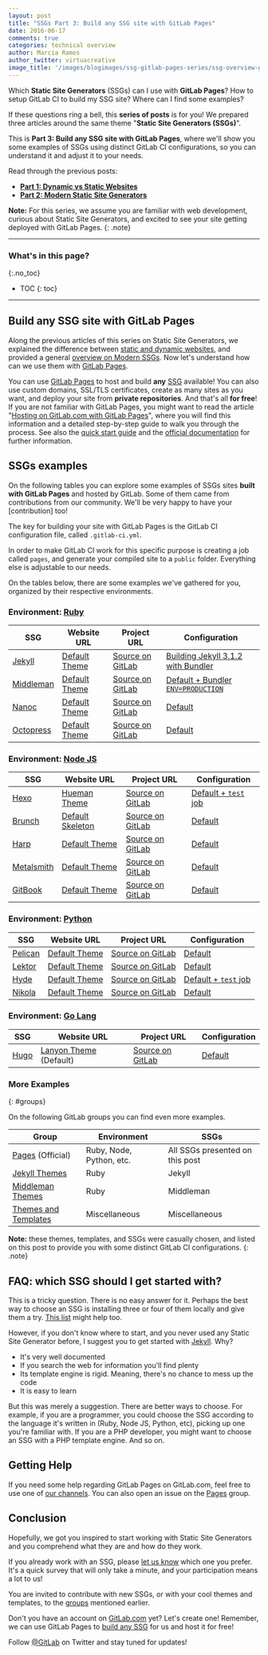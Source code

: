 ```yaml
---
layout: post
title: "SSGs Part 3: Build any SSG site with GitLab Pages"
date: 2016-06-17
comments: true
categories: technical overview
author: Marcia Ramos
author_twitter: virtuacreative
image_title: '/images/blogimages/ssg-gitlab-pages-series/ssg-overview-gitlab-pages-part-3-cover.jpg'
---
```


Which **Static Site Generators** (SSGs) can I use with **GitLab Pages**? How to setup GitLab CI to build my SSG site? Where can I find some examples?

If these questions ring a bell, this **series of posts** is for you! We prepared three articles around the same theme "**Static Site Generators (SSGs)**".

This is **Part 3: Build any SSG site with GitLab Pages**, where we'll show you some examples of SSGs using distinct GitLab CI configurations, so you can understand it and adjust it to your needs.

Read through the previous posts:

- [**Part 1: Dynamic vs Static Websites**][part-1]
- [**Part 2: Modern Static Site Generators**][part-2]

**Note:** For this series, we assume you are familiar with web development, curious about Static Site Generators, and excited to see your site getting deployed with GitLab Pages.
{: .note}

<!-- more -->

----------

### What's in this page?
{:.no_toc}

- TOC
{: toc}

----

## Build any SSG site with GitLab Pages

Along the previous articles of this series on Static Site Generators, we explained the difference between [static and dynamic websites][part-1], and provided a general [overview on Modern SSGs][part-2]. Now let's understand how can we use them with [GitLab Pages][pages].

You can use [GitLab Pages][pages] to host and build **any** [SSG][ssgs] available!
You can also use custom domains, SSL/TLS certificates, create as many sites as you want,
and deploy your site from **private repositories**. And that's all **for free**!
If you are not familiar with GitLab Pages, you might want to read the article "[Hosting on GitLab.com with GitLab Pages][post-pages]", where you will find this information and a detailed step-by-step guide to walk you through the process.
See also the [quick start guide][pages] and the [official documentation][pages-ee] for further information.

## SSGs examples

On the following tables you can explore some examples of SSGs sites **built with
GitLab Pages** and hosted by GitLab. Some of them came from contributions from our community. We'll be very happy to have your [contribution] too!

The key for building your site with GitLab Pages is the GitLab CI configuration
file, called `.gitlab-ci.yml`.

In order to make GitLab CI work for this specific purpose is creating a job called `pages`, and generate your compiled site to a `public` folder. Everything else is adjustable to our needs.

On the tables below, there are some examples we've gathered for you, organized by their respective environments.

### Environment: [Ruby]

| SSG | Website URL | Project URL | Configuration |
| --- | ----------- | ----------- | -------------- |  
| [Jekyll] | [Default Theme][j-2-web] | [Source on GitLab][j-2-pro] | [Building Jekyll 3.1.2 with Bundler][j-2-ci] |
| [Middleman] | [Default Theme][middle-prev] | [Source on GitLab][middle-proj] | [Default + Bundler `ENV=PRODUCTION`][middle-ci] |
| [Nanoc] | [Default Theme][nanoc-prev] | [Source on GitLab][nanoc-proj] | [Default][nanoc-ci] |
| [Octopress] | [Default Theme][octo-prev] | [Source on GitLab][octo-proj] | [Default][octo-ci] |

### Environment: [Node JS][node]

| SSG | Website URL | Project URL | Configuration |
| --- | ----------- | ----------- | -------------- |
| [Hexo] | [Hueman Theme][hexo-prev] | [Source on GitLab][hexo-proj] | [Default + `test` job][hexo-ci] |
| [Brunch] | [Default Skeleton][brunch-prev] | [Source on GitLab][brunch-proj] | [Default][brunch-ci] |
| [Harp] | [Default Theme][harp-prev] | [Source on GitLab][harp-proj] | [Default][harp-ci] |
| [Metalsmith] | [Default Theme][metal-prev] | [Source on GitLab][metal-proj] | [Default][metal-ci] |
| [GitBook] | [Default Theme][book-prev] | [Source on GitLab][book-proj] | [Default][book-ci] |

### Environment: [Python]

| SSG | Website URL | Project URL | Configuration |
| --- | ----------- | ----------- | -------------- |
| [Pelican] | [Default Theme][pelican-prev] | [Source on GitLab][pelican-proj] | [Default][pelican-ci] |
| [Lektor] | [Default Theme][lektor-prev] | [Source on GitLab][lektor-proj] | [Default][lektor-ci] |
| [Hyde] | [Default Theme][hyde-prev] | [Source on GitLab][hyde-proj] | [Default + `test` job][hyde-ci] |
| [Nikola] | [Default Theme][nikola-prev] | [Source on GitLab][nikola-proj] | [Default][nikola-ci] |

### Environment: [Go Lang][go]

| SSG | Website URL | Project URL | Configuration |
| --- | ----------- | ----------- | -------------- |
| [Hugo] | [Lanyon Theme][hugo-prev] (Default) | [Source on GitLab][hugo-proj] | [Default][hugo-ci] |

### More Examples
{: #groups}

On the following GitLab groups you can find even more examples.

| Group | Environment | SSGs |
| ----- | ----------- | ---- |
| [Pages][ci-examples] (Official) | Ruby, Node, Python, etc. | All SSGs presented on this post |
| [Jekyll Themes][jekyll-examples] | Ruby | Jekyll |
| [Middleman Themes][middle-examples] | Ruby | Middleman |
| [Themes and Templates][themes-templates] | Miscellaneous | Miscellaneous |

**Note:** these themes, templates, and SSGs were casually chosen, and listed on this post to provide you with some distinct GitLab CI configurations.
{: .note}

## FAQ: which SSG should I get started with?

This is a tricky question. There is no easy answer for it. Perhaps the best way
to choose an SSG is installing three or four of them locally and give them a try. [This list][ssgs-more] might help too.

However, if you don't know where to start, and you never used any Static Site Generator
before, I suggest you to get started with [Jekyll]. Why?

- It's very well documented
- If you search the web for information you'll find plenty
- Its template engine is rigid. Meaning, there's no chance to mess up the code
- It is easy to learn

But this was merely a suggestion. There are better ways to choose. For example,
if you are a programmer, you could choose the SSG according to the language it's
written in (Ruby, Node JS, Python, etc), picking up one you're familiar with.
If you are a PHP developer, you might want to choose an SSG with a PHP template engine. And so on.

## Getting Help

If you need some help regarding GitLab Pages on GitLab.com,
feel free to use one of [our channels][get-help]. You can also
open an issue on the [Pages][pages-issues] group.

## Conclusion

<!-- TO BE IMPROVED -->

Hopefully, we got you inspired to start working with Static Site
Generators and you comprehend what they are and how do they work.

If you already work with an SSG, please [let us know][CTA] which one you prefer.
It's a quick survey that will only take a minute, and your participation means a lot to us!

<!-- AMARA: PLEASE CHECK THIS GOOGLE FORM! IF WE DECIDE TO USE IT,
I WILL NEED TO ADD SOMEONE FROM GITLAB AS COLLABORATOR OR OWNER -->

You are invited to contribute with new SSGs, or with your cool themes and
templates, to the [groups](#groups) mentioned earlier.

Don't you have an account on [GitLab.com][sign-up] yet? Let's create one!
Remember, we can use GitLab Pages to [build any SSG][post-pages] for us and host it for free!

Follow [@GitLab][twitter] on Twitter and stay tuned for updates!

<!-- Cover photo: https://unsplash.com/photos/bphc6kyobMg -->

<!-- IDENTIFIERS -->

<!-- SSGs series -->

[part-1]: /2016/06/03/ssg-overview-gitlab-pages-part-1-dynamic-x-static/
[part-2]: /2016/06/10/ssg-overview-gitlab-pages-part-2/

<!-- GitLab -->

[CTA]: https://docs.google.com/forms/d/1I_0PFB7MFm140hoFro-SfeMpU-VS71QmMfO8_4fj2pM/viewform

[about-gitlab-com]: https://about.gitlab.com/
[contributions]: https://gitlab.com/pages/pages.gitlab.io/blob/master/CONTRIBUTING.md
[get-help]: https://about.gitlab.com/getting-help
[gitlab-com]: https://about.gitlab.com/gitlab-com/
[pages]: https://pages.gitlab.io
[pages-ee]: http://doc.gitlab.com/ee/pages/README.html
[pages-issues]: https://gitlab.com/pages/pages.gitlab.io/issues
[post-pages]: https://about.gitlab.com/2016/04/07/gitlab-pages-setup/
[sign-up]: https://gitlab.com/users/sign_in "Sign Up!"
[twitter]: https://twitter.com/gitlab

<!-- SSGs -->

[blosxom]: http://blosxom.sourceforge.net/
[Brunch]: http://brunch.io/
[GitBook]: https://www.gitbook.com/
[Harp]: http://harpjs.com/
[Hexo]: https://hexo.io/
[Hyde]: http://hyde.github.io/
[Hugo]: https://gohugo.io/
[Jekyll]: https://jekyllrb.com
[Lektor]: https://www.getlektor.com/
[Metalsmith]: http://www.metalsmith.io/
[Middleman]: https://middlemanapp.com/
[Nanoc]: http://nanoc.ws/
[Nikola]: https://getnikola.com/
[Octopress]: http://octopress.org/
[Pelican]: http://blog.getpelican.com/

[hexo-struc]: https://hexo.io/docs/setup.html
[jekyll-struc]: https://jekyllrb.com/docs/structure/
[middle-struc]: https://middlemanapp.com/basics/directory-structure/

[jek-sitemap]: https://github.com/jekyll/jekyll-sitemap
[middle-sitemap]: https://middlemanapp.com/advanced/sitemap/
[hexo-sitemap]: https://github.com/hexojs/hexo-generator-sitemap

[SSGs]: https://www.staticgen.com/
[ssgs-more]: https://iwantmyname.com/blog/2014/05/the-updated-big-list-of-static-website-generators-for-your-site-blog-or-wiki

<!-- Languages, preprocessors, libraries and frameworks -->

[animate.css]: https://daneden.github.io/animate.css/
[Bootstrap]: http://getbootstrap.com
[CoffeeScript]: http://coffeescript.org/
[Foundation]: http://foundation.zurb.com/
[go]: https://golang.org/
[haml]: http://haml.info/
[html5-boiler]: https://html5boilerplate.com/
[jquery]: http://code.jquery.com/
[kramdown]: http://kramdown.gettalong.org/
[liquid]: https://shopify.github.io/liquid/
[markdown]: https://en.wikipedia.org/wiki/Markdown
[modernizr]: https://modernizr.com/
[node]: https://nodejs.org/en/
[normalize]: https://necolas.github.io/normalize.css/
[Python]: https://www.python.org/
[rdiscount]: http://dafoster.net/projects/rdiscount/
[redcarpet]: https://github.com/vmg/redcarpet
[redcloth]: http://redcloth.org/
[Ruby]: https://www.ruby-lang.org/
[Sass]: http://sass-lang.com/
[skeleton]: http://getskeleton.com/
[Slim]: http://slim-lang.com/
[Stylus]: http://stylus-lang.com/
[swig]: http://paularmstrong.github.io/swig/
[twig]: http://twig.sensiolabs.org/

<!-- Groups -->

[ci-examples]: https://gitlab.com/groups/pages
[jekyll-examples]: https://gitlab.com/groups/jekyll-themes
[middle-examples]: https://gitlab.com/groups/middleman-themes
[themes-templates]: https://gitlab.com/themes-templates

<!-- Examples -->

[j-2-web]: https://jekyll-themes.gitlab.io/default-bundler/ "The default Jekyll Theme"
[j-2-pro]: https://gitlab.com/jekyll-themes/default-bundler
[j-2-ci]: https://gitlab.com/jekyll-themes/default-bundler/blob/master/.gitlab-ci.yml

[j-3-web]: https://jekyll-themes.gitlab.io/grayscale/ "A single page Jekyll template"
[j-3-pro]: https://gitlab.com/jekyll-themes/grayscale
[j-3-ci]: https://gitlab.com/jekyll-themes/grayscale/blob/master/.gitlab-ci.yml

[hugo-prev]: https://pages.gitlab.io/hugo/
[hugo-proj]: https://gitlab.com/pages/hugo
[hugo-ci]: https://gitlab.com/pages/hugo/blob/master/.gitlab-ci.yml

[middle-prev]: https://middleman-themes.gitlab.io/middleman/
[middle-proj]: https://gitlab.com/middleman-themes/middleman
[middle-ci]: https://gitlab.com/middleman-themes/middleman/blob/master/.gitlab-ci.yml

[hexo-prev]: https://themes-templates.gitlab.io/hexo/
[hexo-proj]: https://gitlab.com/themes-templates/hexo
[hexo-ci]: https://gitlab.com/themes-templates/hexo/blob/master/.gitlab-ci.yml

[brunch-prev]: https://pages.gitlab.io/brunch/
[brunch-proj]: https://gitlab.com/pages/brunch
[brunch-ci]: https://gitlab.com/pages/brunch/blob/master/.gitlab-ci.yml

[harp-prev]: https://pages.gitlab.io/harp/
[harp-proj]: https://gitlab.com/pages/harp
[harp-ci]: https://gitlab.com/pages/harp/blob/master/.gitlab-ci.yml

[metal-prev]: https://pages.gitlab.io/metalsmith/
[metal-proj]: https://gitlab.com/pages/metalsmith
[metal-ci]: https://gitlab.com/pages/metalsmith/blob/master/.gitlab-ci.yml

[lektor-prev]: https://pages.gitlab.io/lektor/
[lektor-proj]: https://gitlab.com/pages/lektor
[lektor-ci]: https://gitlab.com/pages/lektor/blob/master/.gitlab-ci.yml

[hyde-prev]: https://pages.gitlab.io/hyde/
[hyde-proj]: https://gitlab.com/pages/hyde
[hyde-ci]: https://gitlab.com/pages/hyde/blob/master/.gitlab-ci.yml

[nanoc-prev]: https://pages.gitlab.io/nanoc/
[nanoc-proj]: https://gitlab.com/pages/nanoc
[nanoc-ci]: https://gitlab.com/pages/nanoc/blob/master/.gitlab-ci.yml

[pelican-prev]: https://pages.gitlab.io/pelican/
[pelican-proj]: https://gitlab.com/pages/pelican
[pelican-ci]: https://gitlab.com/pages/pelican/blob/master/.gitlab-ci.yml

[book-prev]: https://pages.gitlab.io/gitbook/
[book-proj]: https://gitlab.com/pages/gitbook
[book-ci]: https://gitlab.com/pages/gitbook/blob/pages/.gitlab-ci.yml

[octo-prev]: https://pages.gitlab.io/octopress/
[octo-proj]: https://gitlab.com/pages/octopress
[octo-ci]: https://gitlab.com/pages/octopress/blob/master/.gitlab-ci.yml

[nikola-prev]: https://pages.gitlab.io/nikola/
[nikola-proj]: https://gitlab.com/pages/nikola
[nikola-ci]: https://gitlab.com/pages/nikola/blob/master/.gitlab-ci.yml
